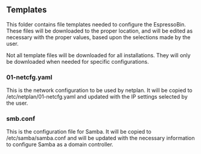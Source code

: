 ## Templates

This folder contains file templates needed to configure the EspressoBin.  These files will be downloaded to the proper location, and 
will be edited as necessary with the proper values, based upon the selections made by the user.

Not all template files will be downloaded for all installations.  They will only be downloaded when needed for specific configurations.

### 01-netcfg.yaml
This is the network configuration to be used by netplan.  It will be copied to /etc/netplan/01-netcfg.yaml and updated with the IP settings 
selected by the user.

### smb.conf
This is the configuration file for Samba.  It will be copied to /etc/samba/samba.conf and will be updated with the necessary information 
to configure Samba as a domain controller.
